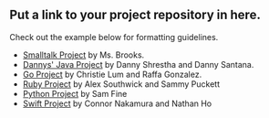 ## Put a link to your project repository in here.
Check out the example below for formatting guidelines. 

* [Smalltalk Project](https://github.com/lizzybrooks/somerepo) by Ms. Brooks. 
* [Dannys' Java Project](https://github.com/zootsuitproductions/Dannys-Java-Project) by Danny Shrestha and Danny Santana. 
* [Go Project](https://github.com/Chr1sL/Go-programming) by Christie Lum and Raffa Gonzalez.
* [Ruby Project](https://github.com/sammypuckett/ruby-string-program) by Alex Southwick and Sammy Puckett
* [Python Project](https://github.com/samafine1/python/blob/master/StringProgram.python.py) by Sam Fine
* [Swift Project](https://github.com/thetrustedwizard/SwiftLangProject/blob/master/sentencechanger.swift) by Connor Nakamura and Nathan Ho
